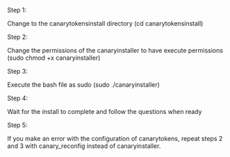 Step 1:

Change to the canarytokensinstall directory (cd canarytokensinstall)

Step 2: 

Change the permissions of the canaryinstaller to have execute permissions (sudo chmod +x canaryinstaller)


Step 3:

Execute the bash file as sudo (sudo ./canaryinstaller)


Step 4:

Wait for the install to complete and follow the questions when ready


Step 5:

If you make an error with the configuration of canarytokens, repeat steps 2 and 3 with canary_reconfig instead of canaryinstaller.
